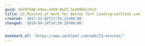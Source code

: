 ```yaml
---
guid: 3b797488-64ea-4769-8b25-1e3b9b6c3fe7
title: 23 Minutes of Work for Better Font Loading—zachleat.com
created: '2017-12-02T17:54:12+00:00'
changed: '2019-09-24T14:34:18+00:00'


bookmark_of: 'https://www.zachleat.com/web/23-minutes/'
---
```




